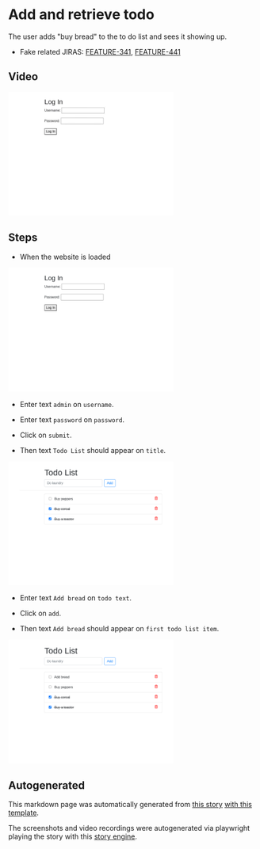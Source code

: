 # Add and retrieve todo

The user adds "buy bread" to the to do list
and sees it showing up.


* Fake related JIRAS: [FEATURE-341](https://myproject.jira.com/FEATURE-341), [FEATURE-441](https://myproject.jira.com/FEATURE-441)

## Video

<img 
   src="add-and-retrieve-todo.gif?raw=1"
   height="250px"
/>

## Steps


* When the website is loaded

<img 
  src="add-and-retrieve-todo-0-load_website.png?raw=1"
  height="250px"
/>



* Enter text `admin` on `username`.

* Enter text `password` on `password`.

* Click on `submit`.




* Then text `Todo List` should appear on `title`.


<img 
  src="add-and-retrieve-todo-6-should_appear.png?raw=1"
  height="250px"
/>

* Enter text `Add bread` on `todo text`.

* Click on `add`.


* Then text `Add bread` should appear on `first todo list item`.


<img 
  src="add-and-retrieve-todo-9-should_appear.png?raw=1"
  height="250px"
/>




## Autogenerated

This markdown page was automatically generated from [this story](https://github.com/hitchdev/hitchstory/blob/master/examples/website/hitch/story/add-todo.story) [with this template](https://github.com/hitchdev/hitchstory/blob/master/examples/website/hitch/docstory.yml).

The screenshots and video recordings were autogenerated via playwright playing the story with this [story engine](https://github.com/hitchdev/hitchstory/blob/master/examples/website/tests/test_integration.py).
